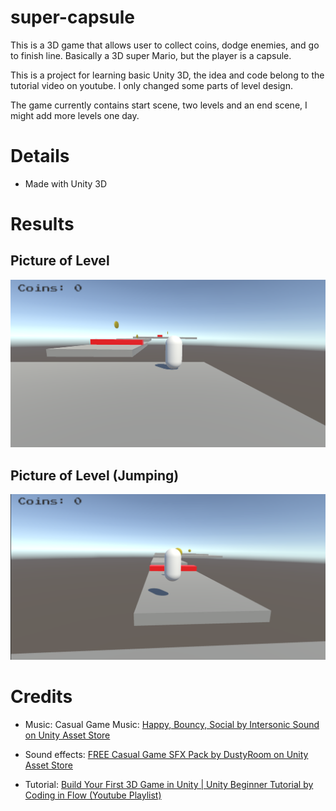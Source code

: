 # super-capsule
This is a 3D game that allows user to collect coins, dodge enemies, and go to finish line.
Basically a 3D super Mario, but the player is a capsule.

This is a project for learning basic Unity 3D, the idea and code belong to the tutorial video on youtube.
I only changed some parts of level design. 

The game currently contains start scene, two levels and an end scene, I might add more levels one day.
# Details
- Made with Unity 3D

# Results
## Picture of Level
![Picture of level1](./pictures/play_scene1.png)
## Picture of Level (Jumping)
![Picture of level1 (jumping)](./pictures/play_scene2.png)

# Credits
- Music: Casual Game Music: [Happy, Bouncy, Social by Intersonic Sound on Unity Asset Store](https://assetstore.unity.com/packages/audio/music/electronic/casual-game-music-happy-bouncy-social-214104)

- Sound effects: [FREE Casual Game SFX Pack by DustyRoom on Unity Asset Store](https://assetstore.unity.com/packages/p/free-casual-game-sfx-pack-54116)

- Tutorial: [Build Your First 3D Game in Unity | Unity Beginner Tutorial by Coding in Flow (Youtube Playlist)](https://www.youtube.com/playlist?list=PLrnPJCHvNZuB5ATsJZLKX3AW4V9XaIV9b)